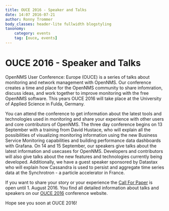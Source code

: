 ```yaml
---
title: OUCE 2016 - Speaker and Talks
date: 14:07 2016-07-21
author: Ronny Trommer
body_classes: header-lite fullwidth blogstyling
taxonomy:
    category: events
    tag: [ouce, events]
---
```


# OUCE 2016 - Speaker and Talks

OpenNMS User Conference: Europe (OUCE) is a series of talks about monitoring and network management with OpenNMS.
Our conference creates a time and place for the OpenNMS community to share infomration, discuss ideas, and work together to improve monitoring with the free OpenNMS software.
This years OUCE 2016 will take place at the University of Applied Science in Fulda, Germany.

You can attend the conference to get information about the latest tools and technologies used in monitoring and share your experience with other users and core contributors of OpenNMS.
The three day conference begins on 13 September with a training from David Hustace, who will explain all the possibilities of visualizing monitoring information using the new Business Service Monitoring capabilities and building performance data dashboards with Grafana.
On 14 and 15 September, our speakers give talks about the latest information and usecases for OpenNMS. Developers and contributors will also give talks about the new features and technologies currently being developed.
Additionally, we have a guest speaker sponsored by Datastax who will explain how Cassandra is used to persist and aggregate time series data at the Synchrotron - a particle accelerator in France. 

If you want to share your story or your experience the [Call For Paper](http://cfp.opennms.eu/en/ouce2016/cfp/session/new) is open until 1. August 2016.
You find all detailed information about talks and speakers on our [OUCE 2016](https://ouce.opennms.eu) conference website.

Hope see you soon at OUCE 2016!
